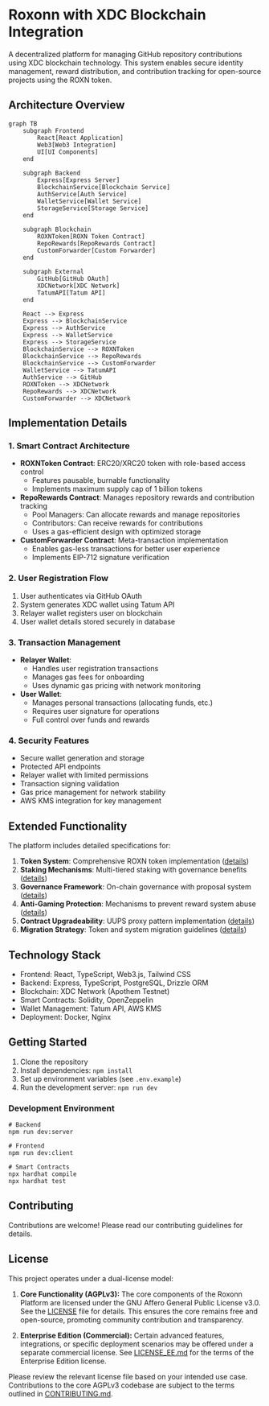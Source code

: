 # Roxonn with XDC Blockchain Integration

A decentralized platform for managing GitHub repository contributions using XDC blockchain technology. This system enables secure identity management, reward distribution, and contribution tracking for open-source projects using the ROXN token.

## Architecture Overview

```mermaid
graph TB
    subgraph Frontend
        React[React Application]
        Web3[Web3 Integration]
        UI[UI Components]
    end

    subgraph Backend
        Express[Express Server]
        BlockchainService[Blockchain Service]
        AuthService[Auth Service]
        WalletService[Wallet Service]
        StorageService[Storage Service]
    end

    subgraph Blockchain
        ROXNToken[ROXN Token Contract]
        RepoRewards[RepoRewards Contract]
        CustomForwarder[Custom Forwarder]
    end

    subgraph External
        GitHub[GitHub OAuth]
        XDCNetwork[XDC Network]
        TatumAPI[Tatum API]
    end

    React --> Express
    Express --> BlockchainService
    Express --> AuthService
    Express --> WalletService
    Express --> StorageService
    BlockchainService --> ROXNToken
    BlockchainService --> RepoRewards
    BlockchainService --> CustomForwarder
    WalletService --> TatumAPI
    AuthService --> GitHub
    ROXNToken --> XDCNetwork
    RepoRewards --> XDCNetwork
    CustomForwarder --> XDCNetwork
```

## Implementation Details

### 1. Smart Contract Architecture
- **ROXNToken Contract**: ERC20/XRC20 token with role-based access control
  - Features pausable, burnable functionality
  - Implements maximum supply cap of 1 billion tokens
- **RepoRewards Contract**: Manages repository rewards and contribution tracking
  - Pool Managers: Can allocate rewards and manage repositories
  - Contributors: Can receive rewards for contributions
  - Uses a gas-efficient design with optimized storage
- **CustomForwarder Contract**: Meta-transaction implementation
  - Enables gas-less transactions for better user experience
  - Implements EIP-712 signature verification

### 2. User Registration Flow
1. User authenticates via GitHub OAuth
2. System generates XDC wallet using Tatum API
3. Relayer wallet registers user on blockchain
4. User wallet details stored securely in database

### 3. Transaction Management
- **Relayer Wallet**: 
  - Handles user registration transactions
  - Manages gas fees for onboarding
  - Uses dynamic gas pricing with network monitoring
- **User Wallet**:
  - Manages personal transactions (allocating funds, etc.)
  - Requires user signature for operations
  - Full control over funds and rewards

### 4. Security Features
- Secure wallet generation and storage
- Protected API endpoints
- Relayer wallet with limited permissions
- Transaction signing validation
- Gas price management for network stability
- AWS KMS integration for key management

## Extended Functionality

The platform includes detailed specifications for:

1. **Token System**: Comprehensive ROXN token implementation ([details](docs/TOKEN_SPECIFICATION.md))
2. **Staking Mechanisms**: Multi-tiered staking with governance benefits ([details](docs/STAKING_IMPLEMENTATION.md))
3. **Governance Framework**: On-chain governance with proposal system ([details](docs/GOVERNANCE_SPECIFICATION.md))
4. **Anti-Gaming Protection**: Mechanisms to prevent reward system abuse ([details](docs/ANTI_GAMING_SYSTEM.md))
5. **Contract Upgradeability**: UUPS proxy pattern implementation ([details](docs/ROXN_CONTRACT_IMPLEMENTATION.md))
6. **Migration Strategy**: Token and system migration guidelines ([details](docs/MIGRATION_GUIDE.md))

## Technology Stack
- Frontend: React, TypeScript, Web3.js, Tailwind CSS
- Backend: Express, TypeScript, PostgreSQL, Drizzle ORM
- Blockchain: XDC Network (Apothem Testnet)
- Smart Contracts: Solidity, OpenZeppelin
- Wallet Management: Tatum API, AWS KMS
- Deployment: Docker, Nginx

## Getting Started

1. Clone the repository
2. Install dependencies: `npm install`
3. Set up environment variables (see `.env.example`)
4. Run the development server: `npm run dev`

### Development Environment
```
# Backend
npm run dev:server

# Frontend
npm run dev:client

# Smart Contracts
npx hardhat compile
npx hardhat test
```

## Contributing
Contributions are welcome! Please read our contributing guidelines for details.

## License

This project operates under a dual-license model:

1.  **Core Functionality (AGPLv3):** The core components of the Roxonn Platform are licensed under the GNU Affero General Public License v3.0. See the [LICENSE](LICENSE) file for details. This ensures the core remains free and open-source, promoting community contribution and transparency.

2.  **Enterprise Edition (Commercial):** Certain advanced features, integrations, or specific deployment scenarios may be offered under a separate commercial license. See [LICENSE_EE.md](LICENSE_EE.md) for the terms of the Enterprise Edition license.

Please review the relevant license file based on your intended use case. Contributions to the core AGPLv3 codebase are subject to the terms outlined in [CONTRIBUTING.md](CONTRIBUTING.md).
